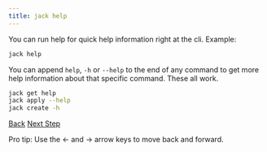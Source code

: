 ```yaml
---
title: jack help
---
```


You can run help for quick help information right at the cli.  Example:

```sh
jack help
```

You can append `help`, `-h` or `--help` to the end of any command to get more help information about that specific command.  These all work.

```sh
jack get help
jack apply --help
jack create -h
```

<a id="prev" class="btn btn-basic" href="{% link _docs/jack-terminate.md %}">Back</a>
<a id="next" class="btn btn-primary" href="{% link _docs/next-steps.md %}">Next Step</a>
<p class="keyboard-tip">Pro tip: Use the <- and -> arrow keys to move back and forward.</p>

